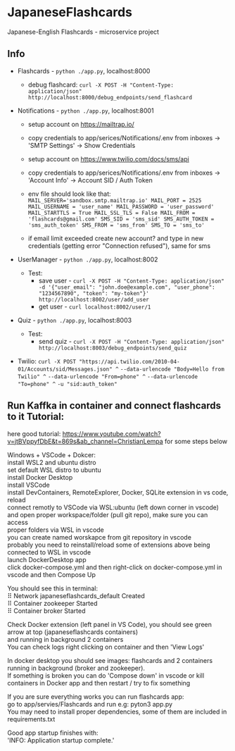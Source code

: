 # JapaneseFlashcards
Japanese-English Flashcards - microservice project  

## Info  
* Flashcards - `python ./app.py`, localhost:8000   
    * debug flashcard: `curl -X POST -H "Content-Type: application/json" http://localhost:8000/debug_endpoints/send_flashcard`  
* Notifications - `python ./app.py`, localhost:8001   
    * setup account on https://mailtrap.io/
    * copy credentials to app/serices/Notifications/.env from inboxes -> 'SMTP Settings' -> Show Credentials
    * setup account on https://www.twilio.com/docs/sms/api
    * copy credentials to app/serices/Notifications/.env from inboxes -> 'Account Info' -> Account SID / Auth Token
      
    * env file should look like that:  
      `
      MAIL_SERVER='sandbox.smtp.mailtrap.io'
      MAIL_PORT = 2525
      MAIL_USERNAME = 'user_name'
      MAIL_PASSWORD = 'user_password'
      MAIL_STARTTLS = True
      MAIL_SSL_TLS = False
      MAIL_FROM = 'flashcards@gmail.com'
      SMS_SID = 'sms_sid'
      SMS_AUTH_TOKEN = 'sms_auth_token'
      SMS_FROM = 'sms_from'
      SMS_TO = 'sms_to'
      `
    * if email limit exceeded create new account? and type in new credentials (getting error "Connection refused"), same for sms
  
  
* UserManager - `python ./app.py`, localhost:8002  
    * Test:  
        * save user - `curl -X POST -H "Content-Type: application/json" -d '{"user_email": "john.doe@example.com", "user_phone": "1234567890", "token": "my-token"}' http://localhost:8002/user/add_user`  
        * get user - `curl localhost:8002/user/1`  
  
* Quiz - `python ./app.py`, localhost:8003  
     * Test:
         * send quiz - `curl -X POST -H "Content-Type: application/json" http://localhost:8003/debug_endpoints/send_quiz`   
    

* Twilio: `curl -X POST "https://api.twilio.com/2010-04-01/Accounts/sid/Messages.json" ^`
  `--data-urlencode "Body=Hello from Twilio" ^`
  `--data-urlencode "From=phone" ^`
  `--data-urlencode "To=phone" ^`
  `-u "sid:auth_token"`
  
## Run Kaffka in container and connect flashcards to it Tutorial:  
   
  
here good tutorial: https://www.youtube.com/watch?v=jtBVppyfDbE&t=869s&ab_channel=ChristianLempa for some steps below  
  
Windows + VSCode + Dokcer:  
install WSL2 and ubuntu distro  
set default WSL distro to ubuntu  
install Docker Desktop  
install VSCode  
install DevContainers, RemoteExplorer, Docker, SQLite extension in vs code, reload  
connect remotly to VSCode via WSL:ubuntu (left down corner in vscode) and open proper workspace/folder (pull git repo), make sure you can access  
proper folders via WSL in vscode  
you can create named worskapce from git repository in vscode  
probably  you need to reinstall/reload some of extensions above being connected to WSL in vscode  
launch DockerDesktop app  
click docker-compose.yml and then right-click on docker-compose.yml in vscode and then Compose Up  

You should see this in terminal:  
⠿ Network japaneseflashcards_default  Created                                                          
⠿ Container zookeeper Started                                                                                                  
⠿ Container broker Started        
  
Check Docker extension (left panel in VS Code), you should see green arrow at top (japaneseflashcards containers)  
and running in background 2 containers  
You can check logs right clicking on container and then 'View Logs'  
  
In docker desktop you should see images: flashcards and 2 containers running in background (broker and zookeeper).  
If something is broken you can do 'Compose down' in vscode or kill containers in Docker app and then restart / try to fix something   
  
If you are sure everything works you can run flashcards app:  
go to app/servies/Flashcards and run e.g: pyton3 app.py   
You may need to install proper dependencies, some of them are included in requirements.txt  
  
Good app startup finishes with:  
'INFO:     Application startup complete.'  

